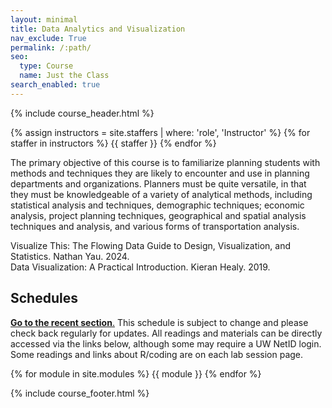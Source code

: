 ```yaml
---
layout: minimal
title: Data Analytics and Visualization
nav_exclude: True
permalink: /:path/
seo:
  type: Course
  name: Just the Class
search_enabled: true
---
```


{% include course_header.html %}

{% assign instructors = site.staffers | where: 'role', 'Instructor' %}
{% for staffer in instructors %}
{{ staffer }}
{% endfor %}

<!--## Table of Contents
{: .no_toc}

1. TOC
{:toc}

## Announcements

Newest announcements below and check [all announcements](announcements.md).
{% assign announcements = site.announcements | reverse %}
{% for announcement in announcements %}
{{ announcement }}
{% break %}
{% endfor %}-->


The primary objective of this course is to familiarize planning students with methods and
techniques they are likely to encounter and use in planning departments and
organizations. Planners must be quite versatile, in that they must be knowledgeable of a
variety of analytical methods, including statistical analysis and techniques, demographic
techniques; economic analysis, project planning techniques, geographical and spatial
analysis techniques and analysis, and various forms of transportation analysis.


Visualize This: The Flowing Data Guide to Design, Visualization, and Statistics. Nathan Yau. 2024. <br>
Data Visualization: A Practical Introduction. Kieran Healy. 2019.
## Schedules
<a href="#recent"><i class="fa-solid fa-square-arrow-up-right" style="color: #000000;"></i> **Go to the recent section**.</a> This schedule is subject to change and please check back regularly for updates. All readings and materials can be directly accessed via the links below, although some may require a UW NetID login. Some readings and links about R/coding are on each lab session page.

{% for module in site.modules %}
{{ module }}
{% endfor %}

{% include course_footer.html %}


